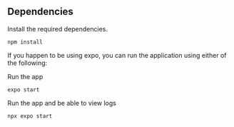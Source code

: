## Dependencies
Install the required dependencies.
```
npm install
```

If you happen to be using expo, you can run the application using either of the following:

Run the app
```
expo start
```

Run the app and be able to view logs
```
npx expo start
```